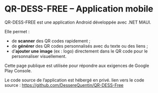 # QR-DESS-FREE – Application mobile

QR-DESS-FREE est une application Android développée avec .NET MAUI.

Elle permet :
- de **scanner** des QR codes rapidement ;
- de **générer** des QR codes personnalisés avec du texte ou des liens ;
- d’**ajouter une image** (ex : logo) directement dans le QR code pour le personnaliser visuellement.

Cette page publique est utilisée pour répondre aux exigences de Google Play Console.

Le code source de l’application est hébergé en privé.
lien vers le code source  : https://github.com/DessereQuentin/QR-DESS-Free
